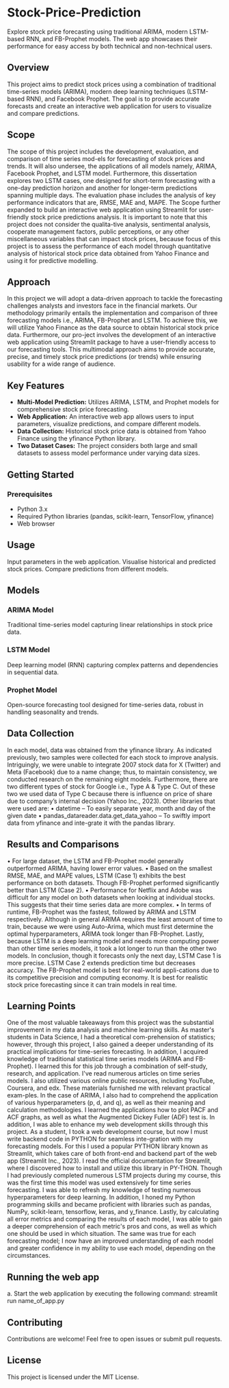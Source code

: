 # Stock-Price-Prediction
Explore stock price forecasting using traditional ARIMA, modern LSTM-based RNN, and FB-Prophet models. The web app showcases their performance for easy access by both technical and non-technical users.

## Overview

This project aims to predict stock prices using a combination of traditional time-series models (ARIMA), modern deep learning techniques (LSTM-based RNN), and Facebook Prophet. The goal is to provide accurate forecasts and create an interactive web application for users to visualize and compare predictions.

## Scope
The scope of this project includes the development, evaluation, and comparison of time series mod-els for forecasting of stock prices and trends. It will also undersee, the applications of all models namely, ARIMA, Facebook Prophet, and LSTM model. Furthermore, this dissertation explores two LSTM cases, one designed for short-term forecasting with a one-day prediction horizon and another for longer-term predictions spanning multiple days. The evaluation phase includes the analysis of key performance indicators that are, RMSE, MAE and, MAPE.
The Scope further expanded to build an interactive web application using Streamlit for user-friendly stock price predictions analysis. It is important to note that this project does not consider the qualita-tive analysis, sentimental analysis, cooperate management factors, public perceptions, or any other miscellaneous variables that can impact stock prices, because focus of this project is to assess the performance of each model through quantitative analysis of historical stock price data obtained from Yahoo Finance and using it for predictive modelling.

## Approach
In this project we will adopt a data-driven approach to tackle the forecasting challenges analysts and investors face in the financial markets. Our methodology primarily entails the implementation and comparison of three forecasting models i.e., ARIMA, FB-Prophet and LSTM. To achieve this, we will utilize Yahoo Finance as the data source to obtain historical stock price data. Furthermore, our pro-ject involves the development of an interactive web application using Streamlit package to have a user-friendly access to our forecasting tools. This multimodal approach aims to provide accurate, precise, and timely stock price predictions (or trends) while ensuring usability for a wide range of audience.

## Key Features

- **Multi-Model Prediction:** Utilizes ARIMA, LSTM, and Prophet models for comprehensive stock price forecasting.
- **Web Application:** An interactive web app allows users to input parameters, visualize predictions, and compare different models.
- **Data Collection:** Historical stock price data is obtained from Yahoo Finance using the yfinance Python library.
- **Two Dataset Cases:** The project considers both large and small datasets to assess model performance under varying data sizes.

## Getting Started

### Prerequisites

- Python 3.x
- Required Python libraries (pandas, scikit-learn, TensorFlow, yfinance)
- Web browser

## Usage

Input parameters in the web application.
Visualise historical and predicted stock prices.
Compare predictions from different models.

## Models

### ARIMA Model

Traditional time-series model capturing linear relationships in stock price data.

### LSTM Model

Deep learning model (RNN) capturing complex patterns and dependencies in sequential data.

### Prophet Model

Open-source forecasting tool designed for time-series data, robust in handling seasonality and trends.

## Data Collection

In each model, data was obtained from the yfinance library. As indicated previously, two samples were collected for each stock to improve analysis. Intriguingly, we were unable to integrate 2007 stock data for X (Twitter) and Meta (Facebook) due to a name change; thus, to maintain consistency, we conducted research on the remaining eight models. Furthermore, there are two different types of stock for Google i.e., Type A & Type C. Out of these two we used data of Type C because there is influence on price of share due to company’s internal decision (Yahoo Inc., 2023).
Other libraries that were used are:
• datetime – To easily separate year, month and day of the given date
• pandas_datareader.data.get_data_yahoo – To swiftly import data from yfinance and inte-grate it with the pandas library.

## Results and Comparisons

• For large dataset, the LSTM and FB-Prophet model generally outperformed ARIMA, having lower error values.
• Based on the smallest RMSE, MAE, and MAPE values, LSTM (Case 1) exhibits the best performance on both datasets. Though FB-Prophet performed significantly better than LSTM (Case 2).
• Performance for Netflix and Adobe was difficult for any model on both datasets when looking at individual stocks. This suggests that their time series data are more complex.
• In terms of runtime, FB-Prophet was the fastest, followed by ARIMA and LSTM respectively. Although in general ARIMA requires the least amount of time to train, because we were using Auto-Arima, which must first determine the optimal hyperparameters, ARIMA took longer than FB-Prophet. Lastly, because LSTM is a deep learning model and needs more computing power than other time series models, it took a lot longer to run than the other two models.
In conclusion, though it forecasts only the next day, LSTM Case 1 is more precise. LSTM Case 2 extends prediction time but decreases accuracy. The FB-Prophet model is best for real-world appli-cations due to its competitive precision and computing economy. It is best for realistic stock price forecasting since it can train models in real time.

## Learning Points

One of the most valuable takeaways from this project was the substantial improvement in my data analysis and machine learning skills. As master's students in Data Science, I had a theoretical com-prehension of statistics; however, through this project, I also gained a deeper understanding of its practical implications for time-series forecasting.
In addition, I acquired knowledge of traditional statistical time series models (ARIMA and FB-Prophet). I learned this for this job through a combination of self-study, research, and application. I've read numerous articles on time series models. I also utilized various online public resources, including YouTube, Coursera, and edx. These materials furnished me with relevant practical exam-ples. In the case of ARIMA, I also had to comprehend the application of various hyperparameters (p, d, and q), as well as their meaning and calculation methodologies. I learned the applications how to plot PACF and ACF graphs, as well as what the Augmented Dickey Fuller (ADF) test is.
In addition, I was able to enhance my web development skills through this project. As a student, I took a web development course, but now I must write backend code in PYTHON for seamless inte-gration with my forecasting models. For this I used a popular PYTHON library known as Streamlit, which takes care of both front-end and backend part of the web app (Streamlit Inc., 2023). I read the official documentation for Streamlit, where I discovered how to install and utilize this library in PY-THON.
Though I had previously completed numerous LSTM projects during my course, this was the first time this model was used extensively for time series forecasting. I was able to refresh my knowledge of testing numerous hyperparameters for deep learning. In addition, I honed my Python programming
skills and became proficient with libraries such as pandas, NumPy, scikit-learn, tensorflow, keras, and y_finance.
Lastly, by calculating all error metrics and comparing the results of each model, I was able to gain a deeper comprehension of each metric's pros and cons, as well as which one should be used in which situation. The same was true for each forecasting model; I now have an improved understanding of each model and greater confidence in my ability to use each model, depending on the circumstances.

## Running the web app

a. Start the web application by executing the following command:
    streamlit run name_of_app.py

## Contributing

Contributions are welcome! Feel free to open issues or submit pull requests.

## License

This project is licensed under the MIT License.
